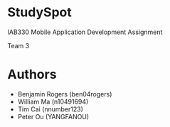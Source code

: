 # StudySpot
IAB330 Mobile Application Development Assignment

Team 3

# Authors

- Benjamin Rogers (ben04rogers)
- William Ma (n10491694)
- Tim Cai (nnumber123)
- Peter Ou (YANGFANOU)
